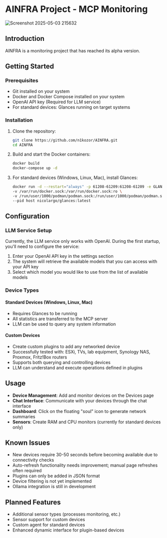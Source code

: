 # AINFRA Project - MCP Monitoring

![Screenshot 2025-05-03 215632](https://github.com/user-attachments/assets/f97528a3-4da0-4074-bb79-79ae40eb8dc4)


## Introduction

AINFRA is a monitoring project that has reached its alpha version.

## Getting Started

### Prerequisites
- Git installed on your system
- Docker and Docker Compose installed on your system
- OpenAI API key (Required for LLM service)
- For standard devices: Glances running on target systems

### Installation

1. Clone the repository:
   ```bash
   git clone https://github.com/n1kozor/AINFRA.git
   cd AINFRA
   ```

2. Build and start the Docker containers:
   ```bash
   docker build
   docker-compose up -d
   ```

3. For standard devices (Windows, Linux, Mac), install Glances:
   ```bash
   docker run -d --restart="always" -p 61208-61209:61208-61209 -e GLANCES_OPT="-w" \
   -v /var/run/docker.sock:/var/run/docker.sock:ro \
   -v /run/user/1000/podman/podman.sock:/run/user/1000/podman/podman.sock:ro \
   --pid host nicolargo/glances:latest
   ```

## Configuration

### LLM Service Setup

Currently, the LLM service only works with OpenAI. During the first startup, you'll need to configure the service:

1. Enter your OpenAI API key in the settings section
2. The system will retrieve the available models that you can access with your API key
3. Select which model you would like to use from the list of available models

### Device Types

#### Standard Devices (Windows, Linux, Mac)
- Requires Glances to be running
- All statistics are transferred to the MCP server
- LLM can be used to query any system information

#### Custom Devices
- Create custom plugins to add any networked device
- Successfully tested with: ESXi, TVs, lab equipment, Synology NAS, Proxmox, Fritz!Box routers
- Supports both querying and controlling devices
- LLM can understand and execute operations defined in plugins

## Usage

- **Device Management**: Add and monitor devices on the Devices page
- **Chat Interface**: Communicate with your devices through the chat interface
- **Dashboard**: Click on the floating "soul" icon to generate network summaries
- **Sensors**: Create RAM and CPU monitors (currently for standard devices only)

## Known Issues

- New devices require 30-50 seconds before becoming available due to connectivity checks
- Auto-refresh functionality needs improvement; manual page refreshes often required
- Plugins can only be added in JSON format
- Device filtering is not yet implemented
- Ollama integration is still in development

## Planned Features

- Additional sensor types (processes monitoring, etc.)
- Sensor support for custom devices
- Custom agent for standard devices
- Enhanced dynamic interface for plugin-based devices
